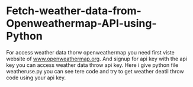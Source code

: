 # Fetch-weather-data-from-Openweathermap-API-using-Python
For access weather data thorw openweathermap you need first viste website of www.openweathermap.org. And signup for api key with the api key you can access weather data throw api key.
Here i give python file weatheruse.py you can see tere code and try to get weather deatil throw code using your api key.
